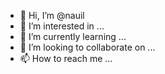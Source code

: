 - 👋 Hi, I’m @nauil
- 👀 I’m interested in ...
- 🌱 I’m currently learning ...
- 💞️ I’m looking to collaborate on ...
- 📫 How to reach me ...

<!---
nauil/nauil is a ✨ special ✨ repository because its `README.md` (this file) appears on your GitHub profile.
You can click the Preview link to take a look at your changes.
--->
